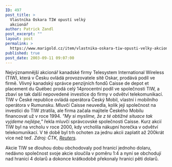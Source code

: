 ```yaml
---
ID: 497
post_title: >
  Vlastníka Oskara TIW opustí velký
  akcionář
author: Patrick Zandl
post_excerpt: ""
layout: post
permalink: >
  https://www.marigold.cz/item/vlastnika-oskara-tiw-opusti-velky-akcionar
published: true
post_date: 2003-09-11 09:07:00
---
```

<P>Nejvýznamnější akcionář kanadské firmy Telesystem International Wireless (TIW), která v Česku ovládá provozovatele sítě Oskar, prodává podíl ve firmě. Vlivný kanadský správce penzijních fondů Caisse de depot et placement du Québec prodá celý 14procentní podíl ve společnosti TIW, a zbaví se tak další nepovedené investice do firmy v odvětví telekomunikací. TIW v České republice ovládá operátora Český Mobil, vlastní i mobilního operátora v Rumunsku. Mluvčí Caisse neuvedla, kolik její společnost na investici do TIW ztratila, ale firma začala majitele Českého Mobilu financovat už v roce 1994. <EM>"My si myslíme, že z té obtížné situace tak vyjdeme nejlépe,"</EM> řekla mluvčí správcovské společnosti Caisse. Kurz akcií TIW byl na vrcholu v roce 2000, kdy vrcholila nákupní horečka v odvětví telekomunikací. V té době byl trh ochoten za jednu akcii zaplatit až 200krát více než teď. <EM>Zdroj: ČTK, <A href="http://biz.yahoo.com/rf/030909/telecoms_tiw_caisse_2.html" target=_blank>Reuters</A>.</EM></P>
<P>Akcie TIW se dlouhou dobu obchodovaly pod hranicí jednoho dolaru, nedávno společnost svoje akcie sloučila v poměru 1:4 a nyní se obchodují nad hranicí 4 dolarů a dokonce krátkodobě překonaly hranici pěti dolarů. </P>
